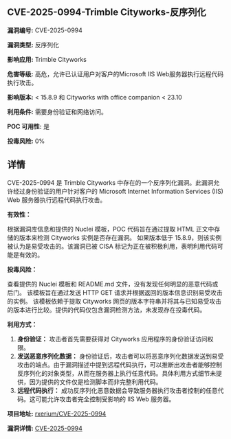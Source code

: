 ## CVE-2025-0994-Trimble Cityworks-反序列化

**漏洞编号:** CVE-2025-0994

**漏洞类型:** 反序列化

**影响应用:** Trimble Cityworks

**危害等级:** 高危，允许已认证用户对客户的Microsoft IIS Web服务器执行远程代码执行攻击。

**影响版本:** < 15.8.9 和 Cityworks with office companion < 23.10

**利用条件:** 需要身份验证和网络访问。

**POC 可用性:** 是

**投毒风险:** 0%

## 详情

CVE-2025-0994 是 Trimble Cityworks 中存在的一个反序列化漏洞。此漏洞允许经过身份验证的用户针对客户的 Microsoft Internet Information Services (IIS) Web 服务器执行远程代码执行攻击。 

**有效性：**

根据漏洞库信息和提供的 Nuclei 模板，POC 代码旨在通过提取 HTML 正文中存储的版本来检测 Cityworks 实例是否存在漏洞。 如果版本低于 15.8.9，则该实例被认为是易受攻击的。该漏洞已被 CISA 标记为正在被积极利用，表明利用代码可能是有效的。

**投毒风险：**

查看提供的 Nuclei 模板和 README.md 文件，没有发现任何明显的恶意代码或后门。 该模板旨在通过发送 HTTP GET 请求并根据返回的版本信息识别易受攻击的实例。 该模板依赖于提取 Cityworks 网页的版本字符串并将其与已知易受攻击的版本进行比较。提供的代码仅包含漏洞检测方法，未发现存在投毒代码。

**利用方式：**

1.  **身份验证：**  攻击者首先需要获得对 Cityworks 应用程序的身份验证访问权限。
2.  **发送恶意序列化数据：**  身份验证后，攻击者可以将恶意序列化数据发送到易受攻击的端点。由于漏洞描述中提到远程代码执行，可以推断出攻击者能够控制反序列化的对象类型，从而在服务器上执行任意代码。具体利用方式细节未提供，因为提供的文件仅是检测脚本而非完整利用代码。
3.  **远程代码执行：**  成功反序列化恶意数据会导致服务器执行攻击者控制的任意代码。这可能允许攻击者完全控制受影响的 IIS Web 服务器。

**项目地址:** [rxerium/CVE-2025-0994](https://github.com/rxerium/CVE-2025-0994)

**漏洞详情:** [CVE-2025-0994](https://nvd.nist.gov/vuln/detail/CVE-2025-0994)